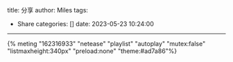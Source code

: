 title: 分享
author: Miles
tags:
  - Share
categories: []
date: 2023-05-23 10:24:00
---
{% meting "162316933" "netease" "playlist" "autoplay" "mutex:false" "listmaxheight:340px" "preload:none" "theme:#ad7a86"%}